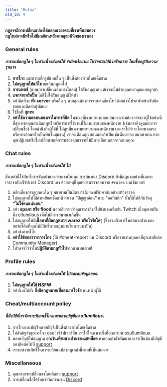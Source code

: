 ```yaml
---
title: "Rules"
old_id: 9
---
```

<h4 class="cenetered">กฎอาจมีการเปลี่ยนแปลงได้ตลอดเวลาตามที่เราเห็นสมควร<br>กฎใหม่อาจมีหรือไม่มีผลย้อนหลังตามดุลยพินิจของเราเอง</h4>

<h3><i class="game icon"></i> General rules</h3>

#### _การละเมิดกฎใด ๆ ในส่วนนี้จะส่งผลให้ **จำกัดหรือแบน ไม่ว่าจะแปปนึงหรือถาวร** โดยขึ้นอยู่กับความรุนแรง_

1. **การโกง** และการแฮ็กรูปแบบอื่น ๆ เป็นสิ่งต้องห้ามโดยเด็ดขาด
2. **ไม่อนุญาตให้แก้ไข** ยกเว้นกฎต่อไป
3. **การแพตซ์** (แทนการเปลี่ยนเส้นทางโฮสต์) ได้รับอนุญาต แต่เราจะไม่ช่วยคุณหากคุณแยกลูกค้า
4. **แจกจ่ายหรือปั้ม** ไอดีไม่ได้รับอนุญาติให้ทำ
5. อย่าคิดที่จะ **พัง server** หรืออื่น ๆ หากคุณต้องการรายงานช่องโหว่ดังกล่าวโปรดทำอย่างรับผิดชอบและติดต่อผู้พัฒนา
6. ใช้ชื่อที่ **สุภาพ**
7. **อย่าใช้ความอดทนของเราในทางที่ผิด** ในขณะที่เราพยายามตอบสนองความต้องการของผู้ใช้อย่างดีที่สุด หากคุณละเมิดกฎหรือบริการการใช้งานที่ไม่เหมาะสมของพนักงาน (เช่นการดึงดูดและการเปลี่ยนชื่อ) โดยคำนึงถึงผู้ใช้ที่ ไม่ดูหมิ่นความพยายามของพนักงานของเราไม่ว่าจะโดยทางตรงหรือทางอ้อมหรือเป็นพิษในชุมชน) เราจะเตือนคุณก่อนและถ้าเป็นเช่นนั้นเราจะเสนอคำขาด หากคุณปฏิเสธหรือไม่เปลี่ยนพฤติกรรมของคุณเราจะไม่มีทางเลือกนอกจากแบนคุณ

<h3><i class="comment icon"></i> Chat rules</h3>

#### _การละเมิดกฎใด ๆ ในส่วนนี้จะส่งผลให้ **ใบ้**._

สิ่งเหล่านี้ใช้กับทั้งการขัดแย้งและการแชทในเกม การสนทนา Discord ยังมีกฎบางอย่างที่เฉพาะเจาะจงกับเซิร์ฟเวอร์ Discord เอง ด้วยเหตุนี้คุณควรตรวจสอบจาก `#rules` บนเซิพเวอร์

1. หลีกเลี่ยงการดูถูกคนใด ๆ พยายามเป็นมิตร ถ้าไม่ลองปรึกษากันอย่างสร้างสรรค์
2. ไม่อนุญาตให้ใช้คำเหยียดเชื้อชาติ คำเช่น "ปัญญาอ่อน" และ "ออทิสติก" นั้นใช้ได้ดีกับวัตถุ **"ไม่ใช่คนแน่นอน"**
3. อย่า **spam หรือ flood** นอกเสียจากว่าคุณจะส่งลิงก์ไปยังบางครั้งเช่น Twitch เมื่อคุณสตรีมมิ่ง o!lumilous เมื่อไม่มีการสนทนาเกิดขึ้น
4. ไม่อนุญาตให้มี**เนื้อหาที่ผิดกฎหมาย warez หรือไวรัสใดๆ** (ซึ่งรวมถึงการโพสต์บางส่วนของซอร์สโค้ดที่คุณไม่มีสิทธิ์ตามกฎหมายในการแบ่งปัน)
5. อย่าส่งภาพโป๊ะ 
6. **อย่าใช้ข้อกล่าวหาการโกง** (ใช้ #cheat-report บน Discord หรือรายงานบุคคลที่คุณสงสัยต่อ Community Manager)
8. โปรดจำไว้ว่าให้**ปฏิบัติตามกฎทั่วไป**จากด้านบนด้วย!

<h3><i class="user icon"></i> Profile rules</h3>

#### _การละเมิดกฎใด ๆ ในส่วนนี้จะส่งผลให้ **ใบ้และลบข้อมูลออก**._

1. **ไม่อนุญาตให้ใช้ NSFW**
2. อย่าลิงก์ไปยัง **สิ่งผิดกฎหมาย/สื่อลามก/ไวรัส** บนหน้าผู้ใช้

<h3><i class="file text outline icon"></i> Cheat/multiaccount policy</h3>

#### _นี่คือวิธีที่เราจัดการกับคนขี้โกงและหลายบัญชีบน o!lumilous._

1. การโกงและบัญชีหลายบัญชีเป็นสิ่งต้องห้ามโดยเด็ดขาด
2. ไม่สำคัญว่าคุณจะโกง osu! เซิร์ฟเวอร์อื่น เราใส่ใจเฉพาะสิ่งที่คุณทำบน osu!lumilous
3. หลายบัญชีไม่อนุญาต **ยกเว้นเพียงบางส่วนของแชทบ็อต** หากคุณกำลังพัฒนาและจำเป็นต้องมีบัญชี ลองติดต่อไปที่ [support](mailto:osulumilous@protonmail.com)
4. เราขอสงวนสิทธิ์ในการเปลี่ยนแปลงกฎเหล่านี้ตามที่เห็นสมควร

<h3><i class="list layout icon"></i> Miscellaneous</h3>

1. คุณสามารถเปลี่ยนธงโดยติดต่อ [support](mailto:osulumilous@protonmail.com)
2. การเปลี่ยนชื่อได้รับการจัดการผ่าน [Discord](https://discord.gg/eBqCYT8)
